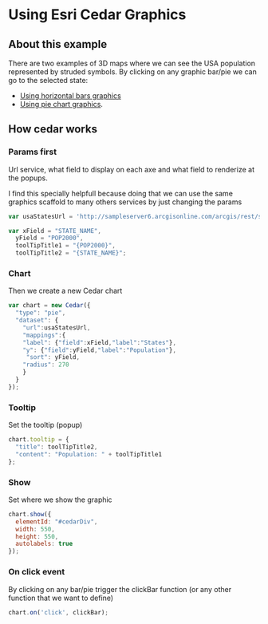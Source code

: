 # Using Esri Cedar Graphics 
## About this example

There are two examples of 3D maps where we can see the USA population represented by struded symbols. By clicking on any graphic bar/pie we can go to the selected state:

* [Using horizontal bars graphics](http://jimeno0.github.io/3DEsriMaps/3DmapCedarBars.html)
* [Using pie chart graphics](http://jimeno0.github.io/3DEsriMaps/3DmapCedarPie.html).

## How cedar works

### Params first

Url service, what field to display on each axe and what field to renderize at the popups.

I find this specially helpfull because doing that we can use the same graphics scaffold to many others services by just changing the params
```js
var usaStatesUrl = 'http://sampleserver6.arcgisonline.com/arcgis/rest/services/Census/MapServer/3';

var xField = "STATE_NAME",
  yField = "POP2000",
  toolTipTitle1 = "{POP2000}",
  toolTipTitle2 = "{STATE_NAME}";
```

### Chart
Then we create a new Cedar chart

```js
var chart = new Cedar({
  "type": "pie",
  "dataset": {
    "url":usaStatesUrl,
    "mappings":{
    "label": {"field":xField,"label":"States"},
    "y": {"field":yField,"label":"Population"},
     "sort": yField,
    "radius": 270
    }
  }
});
```
### Tooltip

Set the tooltip (popup)
```js
chart.tooltip = {
  "title": toolTipTitle2,
  "content": "Population: " + toolTipTitle1
};
```
### Show

Set where we show the graphic

```js
chart.show({
  elementId: "#cedarDiv",
  width: 550,
  height: 550,
  autolabels: true
});
```
### On click event

By clicking on any bar/pie trigger the clickBar function (or any other function that we want to define)

```js
chart.on('click', clickBar);
```


